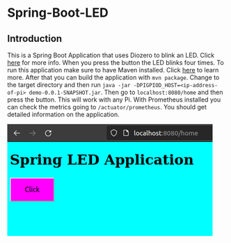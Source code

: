 # Spring-Boot-LED

## Introduction

This is a Spring Boot Application that uses Diozero to blink an LED. Click [here](https://www.diozero.com/) for more info. When you press the button the LED blinks four times. To run this application make sure to have Maven installed. Click [here](https://maven.apache.org/install.html) to learn more. After that you can build the application with `mvn package`. Change to the target directory and then run `java -jar -DPIGPIOD_HOST=<ip-address-of-pi> demo-0.0.1-SNAPSHOT.jar`. Then go to `localhost:8080/home` and then press the button. This will work with any Pi. With Prometheus installed you can check the metrics going to `/actuator/prometheus`. You should get detailed information on the application.

![app](https://github.com/sentairanger/Spring-Boot-LED/blob/main/led.png)
